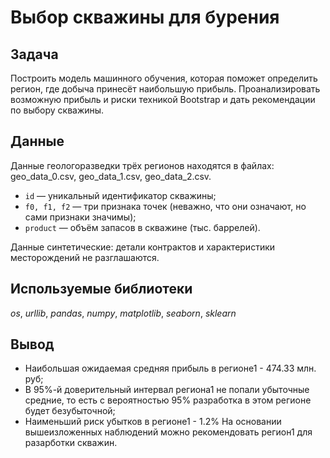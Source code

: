 # Выбор скважины для бурения

## Задача

Построить модель машинного обучения, которая поможет определить регион, где добыча принесёт наибольшую прибыль. Проанализировать возможную прибыль и риски техникой Bootstrap и дать рекомендации по выбору скважины.


## Данные

Данные геологоразведки трёх регионов находятся в файлах: geo_data_0.csv, geo_data_1.csv, geo_data_2.csv.

- `id` — уникальный идентификатор скважины;
- `f0, f1, f2` — три признака точек (неважно, что они означают, но сами признаки значимы);
- `product` — объём запасов в скважине (тыс. баррелей).

Данные синтетические: детали контрактов и характеристики месторождений не разглашаются.


## Используемые библиотеки
*os*, *urllib*, *pandas*, *numpy*, *matplotlib*, *seaborn*, *sklearn* 

## Вывод
- Наибольшая ожидаемая средняя прибыль в регионе1 - 474.33 млн. руб;
- В 95%-й доверительный интервал региона1 не попали убыточные средние, то есть с вероятностью 95% разработка в этом регионе будет безубыточной;
- Наименьший риск убытков в регионе1 - 1.2%
На основании вышеизложенных наблюдений можно рекомендовать регион1 для разарботки скважин.

